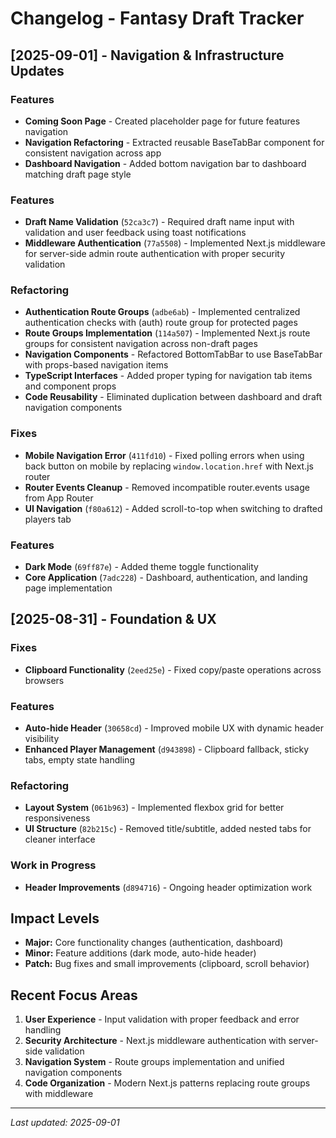# Changelog - Fantasy Draft Tracker

## [2025-09-01] - Navigation & Infrastructure Updates

### Features
- **Coming Soon Page** - Created placeholder page for future features navigation
- **Navigation Refactoring** - Extracted reusable BaseTabBar component for consistent navigation across app
- **Dashboard Navigation** - Added bottom navigation bar to dashboard matching draft page style

### Features
- **Draft Name Validation** (`52ca3c7`) - Required draft name input with validation and user feedback using toast notifications
- **Middleware Authentication** (`77a5508`) - Implemented Next.js middleware for server-side admin route authentication with proper security validation

### Refactoring  
- **Authentication Route Groups** (`adbe6ab`) - Implemented centralized authentication checks with (auth) route group for protected pages
- **Route Groups Implementation** (`114a507`) - Implemented Next.js route groups for consistent navigation across non-draft pages
- **Navigation Components** - Refactored BottomTabBar to use BaseTabBar with props-based navigation items
- **TypeScript Interfaces** - Added proper typing for navigation tab items and component props
- **Code Reusability** - Eliminated duplication between dashboard and draft navigation components

### Fixes
- **Mobile Navigation Error** (`411fd10`) - Fixed polling errors when using back button on mobile by replacing `window.location.href` with Next.js router
- **Router Events Cleanup** - Removed incompatible router.events usage from App Router
- **UI Navigation** (`f80a612`) - Added scroll-to-top when switching to drafted players tab

### Features  
- **Dark Mode** (`69ff87e`) - Added theme toggle functionality
- **Core Application** (`7adc228`) - Dashboard, authentication, and landing page implementation

## [2025-08-31] - Foundation & UX

### Fixes
- **Clipboard Functionality** (`2eed25e`) - Fixed copy/paste operations across browsers

### Features
- **Auto-hide Header** (`30658cd`) - Improved mobile UX with dynamic header visibility
- **Enhanced Player Management** (`d943898`) - Clipboard fallback, sticky tabs, empty state handling

### Refactoring
- **Layout System** (`061b963`) - Implemented flexbox grid for better responsiveness
- **UI Structure** (`82b215c`) - Removed title/subtitle, added nested tabs for cleaner interface

### Work in Progress
- **Header Improvements** (`d894716`) - Ongoing header optimization work

## Impact Levels
- **Major:** Core functionality changes (authentication, dashboard)
- **Minor:** Feature additions (dark mode, auto-hide header)
- **Patch:** Bug fixes and small improvements (clipboard, scroll behavior)

## Recent Focus Areas
1. **User Experience** - Input validation with proper feedback and error handling
2. **Security Architecture** - Next.js middleware authentication with server-side validation
3. **Navigation System** - Route groups implementation and unified navigation components  
4. **Code Organization** - Modern Next.js patterns replacing route groups with middleware

---
*Last updated: 2025-09-01*